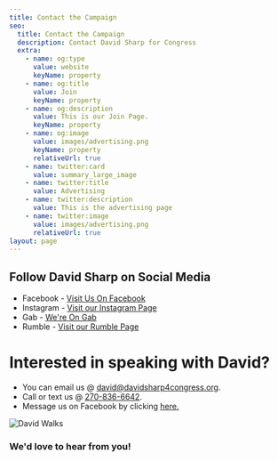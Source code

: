 ```yaml
---
title: Contact the Campaign
seo:
  title: Contact the Campaign
  description: Contact David Sharp for Congress
  extra:
    - name: og:type
      value: website
      keyName: property
    - name: og:title
      value: Join
      keyName: property
    - name: og:description
      value: This is our Join Page.
      keyName: property
    - name: og:image
      value: images/advertising.png
      keyName: property
      relativeUrl: true
    - name: twitter:card
      value: summary_large_image
    - name: twitter:title
      value: Advertising
    - name: twitter:description
      value: This is the advertising page
    - name: twitter:image
      value: images/advertising.png
      relativeUrl: true
layout: page
---
```

## Follow David Sharp on Social Media

- Facebook - [Visit Us On Facebook](https://www.facebook.com/sharp4ky)
- Instagram - [Visit our Instagram Page](https://www.instagram.com/davidsharp4kyrep/)
- Gab - [We're On Gab](https://gab.com/davidsharpforcongress)
- Rumble - [Visit our Rumble Page](https://rumble.com/vniw5x-rino-hunting-david-sharp-speaks-at-we-the-people-reunion.html)

# Interested in speaking with David?

- You can email us @ [david@davidsharp4congress.org](mailto:david@davidsharp4congress.org).
- Call or text us @ [270-836-6642](tel:2708366642).
- Message us on Facebook by clicking [here.](http://m.me/sharp4ky)

![David Walks](/images/david-walks.jpg)

### We'd love to hear from you!
